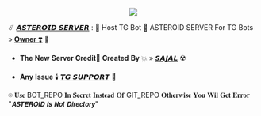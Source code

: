 <p align="center"><a href="https://t.me/Alexa_Help"><img src="https://te.legra.ph/file/6314d34fef290686ae26e.jpg"></a></p>

☄️ [𝘼𝙎𝙏𝙀𝙍𝙊𝙄𝘿 𝙎𝙀𝙍𝙑𝙀𝙍](https://t.me/SAJALBOTSTATUS) : 📀 Host TG Bot 📡
ASTEROID SERVER For TG Bots » [𝐎𝐰𝐧𝐞𝐫 ❣️](https://t.me/SAJALBOTSTATUS) 💫

* 𝐓𝐡𝐞 𝐍𝐞𝐰 𝐒𝐞𝐫𝐯𝐞𝐫 𝐂𝐫𝐞𝐝𝐢𝐭📡
𝐂𝐫𝐞𝐚𝐭𝐞𝐝 𝐁𝐲 💥  » [𝙎𝘼𝙅𝘼𝙇](https://t.me/NoUserldFound) ☢️

* 𝐀𝐧𝐲 𝐈𝐬𝐬𝐮𝐞 🕯️ [𝙏𝙂 𝙎𝙐𝙋𝙋𝙊𝙍𝙏](https://t.me/br29siwan) 🐥

⍟ 𝐔𝐬𝐞 BOT_REPO 𝐈𝐧 𝐒𝐞𝐜𝐫𝐞𝐭 𝐈𝐧𝐬𝐭𝐞𝐚𝐝 𝐎𝐟 GIT_REPO 𝐎𝐭𝐡𝐞𝐫𝐰𝐢𝐬𝐞 𝐘𝐨𝐮 𝐖𝐢𝐥 𝐆𝐞𝐭 𝐄𝐫𝐫𝐨𝐫 "𝘼𝙎𝙏𝙀𝙍𝙊𝙄𝘿 𝙄𝙨 𝙉𝙤𝙩 𝘿𝙞𝙧𝙚𝙘𝙩𝙤𝙧𝙮"

